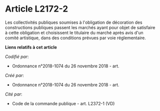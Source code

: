 # Article L2172-2

Les collectivités publiques soumises à l'obligation de décoration des constructions publiques passent les marchés ayant pour
objet de satisfaire à cette obligation et choisissent le titulaire du marché après avis d'un comité artistique, dans des
conditions prévues par voie réglementaire.

**Liens relatifs à cet article**

_Codifié par_:

  - Ordonnance n°2018-1074 du 26 novembre 2018 - art.

_Créé par_:

  - Ordonnance n°2018-1074 du 26 novembre 2018 - art.

_Cité par_:

  - Code de la commande publique - art. L2372-1 (VD)
